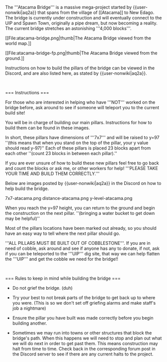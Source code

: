 The '''Atacama Bridge''' is a massive mega-project started by {{user-nonwiki|aq2a}} that spans from the village of [[Atacama]] to New Edago. The bridge is currently under construction and will eventually connect to the UIP and Spawn Town, originally a pipe dream, but now becoming a reality. The current bridge stretches an astonishing '''4,000 blocks'''.

[[File:atacama-bridge.png|thumb|The Atacama Bridge viewed from the world map.]]

[[File:atacama-bridge-fp.png|thumb|The Atacama Bridge viewed from the ground.]]

Instructions on how to build the pillars of the bridge can be viewed in the Discord, and are also listed here, as stated by {{user-nonwiki|aq2a}}.

<br />

=== Instructions ===

For those who are interested in helping who have '''NOT''' worked on the bridge before, ask around to see if someone will teleport you to the current build site!<br />

You will be in charge of building our main pillars. Instructions for how to build them can be found in these images.<br />

In short, these pillars have dimensions of '''7x7''' and will be raised to y=97 ''(this means that when you stand on the top of the pillar, your y value should read y-97)'' Each of these pillars is placed 23 blocks apart from each other ''(count 23 blocks in between each pillar).''<br />

If you are ever unsure of how to build these new pillars feel free to go back and count the blocks or ask me, or other workers for help! '''PLEASE TAKE YOUR TIME AND BUILD THEM CORRECTLY.'''<br />

Below are images posted by {{user-nonwiki|aq2a}} in the Discord on how to help build the bridge.<br />

<gallery>
7x7-atacama.png
distance-atacama.png
y-level-atacama.png
</gallery>

When you reach the y=97 height, you can return to the ground and begin the construction on the next pillar. ''(bringing a water bucket to get down may be helpful)''<br />

Most of the pillars locations have been marked out already, so you should have an easy way to tell where the next pillar should go.<br />

'''ALL PILLARS MUST BE BUILT OUT OF COBBLESTONE'''. If you are in need of cobble, ask around and see if anyone has any to donate, if not, ask if you can be teleported to the '''UIP''' dig site, that way we can help flatten the '''UIP''' and get the cobble we need for the bridge!!<br />

<br />

=== Rules to keep in mind while building the bridge ===

- Do not grief the bridge. (duh)<br />

- Try your best to not break parts of the bridge to get back up to where you were. (This is so we don't set off griefing alarms and make staff's job a nightmare)<br />

- Ensure the pillar you have built was made correctly before you begin building another.<br />

- Sometimes we may run into towns or other structures that block the bridge's path. When this happens we will need to stop and plan out what we will do next in order to get past them. This means construction may halt from time to time. Check back in the corresponding forum post in the Discord server to see if there are any current halts to the project.<br />

